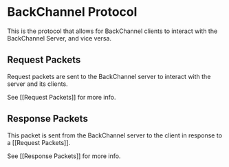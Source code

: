 # BackChannel Protocol
This is the protocol that allows for BackChannel clients to interact with the BackChannel Server, and vice versa.

## Request Packets
Request packets are sent to the BackChannel server to interact with the server and its clients.

See [[Request Packets]] for more info.

## Response Packets
This packet is sent from the BackChannel server to the client in response to a [[Request Packets]].

See [[Response Packets]] for more info.